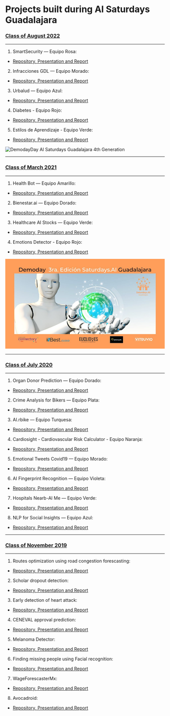 # Projects built during AI Saturdays Guadalajara


### [Class of August 2022](https://github.com/SaturdaysAI/Projects/tree/master/Guadalajara/August2022/)
---

1) SmartSecurity — Equipo Rosa:
- [Repository, Presentation and Report](https://github.com/SaturdaysAI/Projects/blob/master/Guadalajara/August2022/SmartSecurity)

2) Infracciones GDL — Equipo Morado:
- [Repository, Presentation and Report](https://github.com/SaturdaysAI/Projects/tree/master/Guadalajara/August2022/InfraccionesGDL)

3) Urbalud  — Equipo Azul:
- [Repository, Presentation and Report](https://github.com/SaturdaysAI/Projects/tree/master/Guadalajara/August2022/Urbalud)

4) Diabetes - Equipo Rojo:
- [Repository, Presentation and Report](https://github.com/SaturdaysAI/Projects/tree/master/Guadalajara/August2022/SysvIA)

5) Estilos de Aprendizaje - Equipo Verde:
- [Repository, Presentation and Report](https://github.com/SaturdaysAI/Projects/tree/master/Guadalajara/August2022/estilosdeaprendizaje)

![DemodayDay AI Saturdays Guadalajara 4th Generation](https://user-images.githubusercontent.com/15841147/204033447-e9d7eef5-e439-43fb-bb98-f80e6e3ca9f8.png)


---

### [Class of March 2021]([https://github.com/SaturdaysAI/Projects/tree/master/Guadalajara/March2021/readme.md])
---


1) Health Bot — Equipo Amarillo:
- [Repository, Presentation and Report](https://github.com/YellowTeam/Healt-bot-project)

2) Bienestar.ai — Equipo Dorado:
- [Repository, Presentation and Report](https://github.com/macavimavi/bienestar.ai)

3) Healthcare AI Stocks  — Equipo Verde:
- [Repository, Presentation and Report](https://github.com/jarturoa/Aistocks.git)

4) Emotions Detector - Equipo Rojo:
- [Repository, Presentation and Report](https://github.com/chacoff/EmotionsDetector)

![DemodayDay AI Saturdays Guadalajara 3rd Generation](March2021/aisaturdaysguadalajara3aedicion_demoday.jpeg)


---
### [Class of July 2020](https://github.com/SaturdaysAI/Projects/tree/master/Guadalajara/readme.md)

---

1) Organ Donor Prediction — Equipo Dorado:
- [Repository, Presentation and Report](https://github.com/azbit0/OrganDP)

2) Crime Analysis for Bikers — Equipo Plata:
- [Repository, Presentation and Report](https://github.com/saturdaysai-gdl2-plata/datasets)

3) AI.rbike  — Equipo Turquesa:
- [Repository, Presentation and Report](https://github.com/JacoboDB/AI.rbike)

4) Cardiosight - Cardiovascular Risk Calculator - Equipo Naranja:
- [Repository, Presentation and Report](https://github.com/RebeNura/Saturdays.ai-Equipo-Naranja)

5) Emotional Tweets Covid19  — Equipo Morado:
- [Repository, Presentation and Report](https://github.com/saturdays-equipo3/covid19)

6) AI Fingerprint Recognition — Equipo Violeta:
- [Repository, Presentation and Report](https://github.com/gmgalvan/fingerprintRecognition)

7) Hospitals Nearb-AI Me — Equipo Verde:
- [Repository, Presentation and Report](https://github.com/luischitala/Hospitals-Nearb-AI-Me/blob/master/README.md)

8) NLP for Social Insights  — Equipo Azul:
- [Repository, Presentation and Report](https://github.com/omar-bracamontes-zavala/BlueTeam)

---

### [Class of November 2019](https://github.com/SaturdaysAI/Projects/tree/master/Guadalajara/readme.md)

---

1) Routes optimization using road congestion forescasting:
- [Repository, Presentation and Report](https://bitbucket.org/PattPatt/saturdaysai_projectteam1/src/master/)

2) Scholar dropout detection:
- [Repository, Presentation and Report](https://github.com/marcos862/SaturdaysAI_Project_T2)

3) Early detection of heart attack:
- [Repository, Presentation and Report](https://github.com/RodCaba/SAI-E3-HEART)

4) CENEVAL approval prediction:
- [Repository, Presentation and Report](https://github.com/ricnef2121/ceneval)

5) Melanoma Detector:
- [Repository, Presentation and Report](https://github.com/gustavosantoscoy/saturdays.ai)

6) Finding missing people using Facial recognition:
- [Repository, Presentation and Report](https://github.com/Neli-Torres/EQUIPO-6-SECURITY.git)

7) WageForescasterMx:
- [Repository, Presentation and Report](https://github.com/E7SATAI/wageForcasterMx)

8) Avocadroid:
- [Repository, Presentation and Report](https://github.com/ineszetter/AvocadoCNN)

